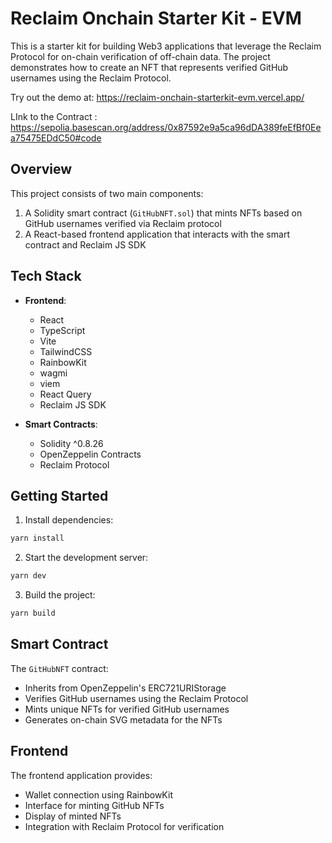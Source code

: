 # Reclaim Onchain Starter Kit - EVM

This is a starter kit for building Web3 applications that leverage the Reclaim Protocol for on-chain verification of off-chain data. The project demonstrates how to create an NFT that represents verified GitHub usernames using the Reclaim Protocol.

Try out the demo at: https://reclaim-onchain-starterkit-evm.vercel.app/

LInk to the Contract : https://sepolia.basescan.org/address/0x87592e9a5ca96dDA389feEfBf0Eea75475EDdC50#code

## Overview

This project consists of two main components:
1. A Solidity smart contract (`GitHubNFT.sol`) that mints NFTs based on GitHub usernames verified via Reclaim protocol
2. A React-based frontend application that interacts with the smart contract and Reclaim JS SDK


## Tech Stack

- **Frontend**:
  - React
  - TypeScript
  - Vite
  - TailwindCSS
  - RainbowKit
  - wagmi
  - viem
  - React Query
  - Reclaim JS SDK

- **Smart Contracts**:
  - Solidity ^0.8.26
  - OpenZeppelin Contracts
  - Reclaim Protocol

## Getting Started

1. Install dependencies:
```bash
yarn install
```

2. Start the development server:
```bash
yarn dev
```

3. Build the project:
```bash
yarn build
```

## Smart Contract

The `GitHubNFT` contract:
- Inherits from OpenZeppelin's ERC721URIStorage
- Verifies GitHub usernames using the Reclaim Protocol
- Mints unique NFTs for verified GitHub usernames
- Generates on-chain SVG metadata for the NFTs

## Frontend

The frontend application provides:
- Wallet connection using RainbowKit
- Interface for minting GitHub NFTs
- Display of minted NFTs
- Integration with Reclaim Protocol for verification
